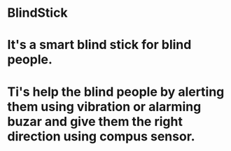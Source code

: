 # BlindStick
# It's a smart blind stick for blind people.
# Ti's help the blind people by alerting them using vibration or alarming buzar and give them the right direction using compus sensor.
